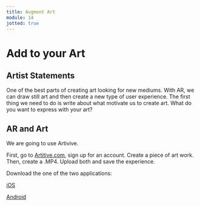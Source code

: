 ```yaml
---
title: Augment Art
module: 14
jotted: true
---
```


# Add to your Art

## Artist Statements

One of the best parts of creating art looking for new mediums.  With AR, we can draw still art and then create a new type of user experience.  The first thing we need to do is write about what motivate us to create art.  What do you want to express with your art?

## AR and Art

We are going to use Artivive.

First, go to <a href="https://artivive.com/" target="_new">Artitive.com</a>, sign up for an account.  Create a piece of art work.  Then, create a .MP4.  Upload both and save the experience.

Download the one of the two applications:

<a href="https://apps.apple.com/us/app/artivive/id1188737494" target="_new">iOS</a>

<a href="https://play.google.com/store/apps/details?id=com.artivive&hl=en_US" target="_new">Android</a>